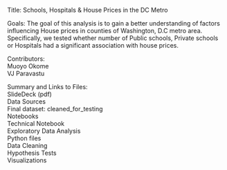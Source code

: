 

Title: Schools, Hospitals & House Prices in the DC Metro


Goals:
The goal of this analysis is to gain a better understanding of factors influencing House prices in counties of Washington, D.C metro area. Specifically, we tested whether number of Public schools, Private schools or Hospitals had a significant association with house prices.

Contributors:<br>
Muoyo Okome <br>
VJ Paravastu<br>



Summary and Links to Files:<br>
SlideDeck (pdf)<br>
Data Sources<br>
Final dataset: cleaned_for_testing<br>
Notebooks<br>
Technical Notebook<br>
Exploratory Data Analysis<br>
Python files<br>
Data Cleaning<br>
Hypothesis Tests<br>
Visualizations<br>
